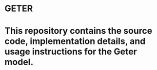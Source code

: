# GETER

# This repository contains the source code, implementation details, and usage instructions for the Geter model.
